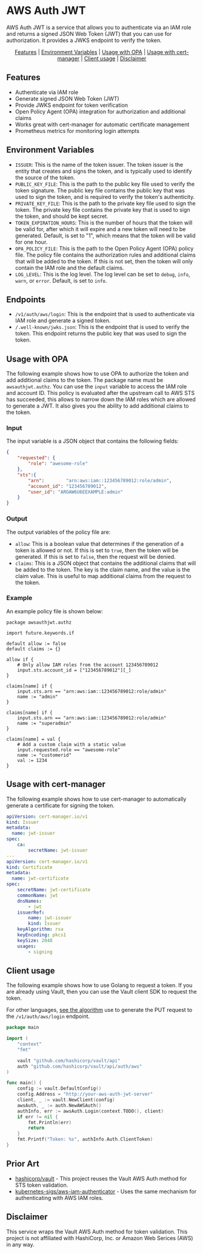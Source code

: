 # AWS Auth JWT

AWS Auth JWT is a service that allows you to authenticate via an IAM role and returns a signed JSON Web Token (JWT) that you can use for authorization. It provides a JWKS endpoint to verify the token.

<!-- START doctoc generated TOC please keep comment here to allow auto update -->
<!-- DON'T EDIT THIS SECTION, INSTEAD RE-RUN doctoc TO UPDATE -->
<!-- param::isFolding::false:: -->
<!-- param::isNotitle::true:: -->
<!-- param::isCustomMode::true:: -->

<p align="center">
<a href="#features">Features</a>
<span>|</span>
<a href="#environment-variables">Environment Variables</a>
<span>|</span>
<a href="#usage-with-opa">Usage with OPA</a>
<span>|</span>
<a href="#usage-with-cert-manager">Usage with cert-manager</a>
<span>|</span>
<a href="#client-usage">Client usage</a>
<span>|</span>
<a href="#disclaimer">Disclaimer</a>
</p>

<!-- END doctoc generated TOC please keep comment here to allow auto update -->

## Features

- Authenticate via IAM role
- Generate signed JSON Web Token (JWT)
- Provide JWKS endpoint for token verification
- Open Policy Agent (OPA) integration for authorization and additional claims
- Works great with cert-manager for automatic certificate management
- Prometheus metrics for monitoring login attempts

## Environment Variables

- `ISSUER`: This is the name of the token issuer. The token issuer is the entity that creates and signs the token, and is typically used to identify the source of the token.
- `PUBLIC_KEY_FILE`: This is the path to the public key file used to verify the token signature. The public key file contains the public key that was used to sign the token, and is required to verify the token's authenticity.
- `PRIVATE_KEY_FILE`: This is the path to the private key file used to sign the token. The private key file contains the private key that is used to sign the token, and should be kept secret.
- `TOKEN_EXPIRATION_HOURS`: This is the number of hours that the token will be valid for, after which it will expire and a new token will need to be generated. Default, is set to "1", which means that the token will be valid for one hour.
- `OPA_POLICY_FILE`: This is the path to the Open Policy Agent (OPA) policy file. The policy file contains the authorization rules and additional claims that will be added to the token. If this is not set, then the token will only contain the IAM role and the default claims.
- `LOG_LEVEL`: This is the log level. The log level can be set to `debug`, `info`, `warn`, or `error`. Default, is set to `info`.

## Endpoints

- `/v1/auth/aws/login`: This is the endpoint that is used to authenticate via IAM role and generate a signed token.
- `/.well-known/jwks.json`: This is the endpoint that is used to verify the token. This endpoint returns the public key that was used to sign the token.

## Usage with OPA

The following example shows how to use OPA to authorize the token and add additional claims to the token. The package name must be `awsauthjwt.authz`. You can use the `input` variable to access the IAM role and account ID. This policy is evaluated after the upstream call to AWS STS has succeeded, this allows to narrow down the IAM roles which are allowed to generate a JWT. It also gives you the ability to add additional claims to the token.

### Input

The input variable is a JSON object that contains the following fields:

```json
{
    "requested": {
        "role": "awesome-role"
    },
    "sts":{
        "arn":        "arn:aws:iam::123456789012:role/admin",
        "account_id": "123456789012",
        "user_id": "AROAW6U6EEXAMPLE:admin"
    }
}
```

### Output

The output variables of the policy file are:

- `allow`: This is a boolean value that determines if the generation of a token is allowed or not. If this is set to `true`, then the token will be generated. If this is set to `false`, then the request will be denied.
- `claims`: This is a JSON object that contains the additional claims that will be added to the token. The key is the claim name, and the value is the claim value. This is useful to map additional claims from the request to the token.

### Example

An example policy file is shown below:

```rego
package awsauthjwt.authz

import future.keywords.if

default allow := false
default claims := {}

allow if {
    # Only allow IAM roles from the account 123456789012
    input.sts.account_id = ["123456789012"][_]
}

claims[name] if {
    input.sts.arn == "arn:aws:iam::123456789012:role/admin"
    name := "admin"
}

claims[name] if {
    input.sts.arn == "arn:aws:iam::123456789012:role/admin"
    name := "superadmin"
}

claims[name] = val {
    # Add a custom claim with a static value
    input.requested.role == "awesome-role"
    name := "customerid"
    val := 1234
}
```


## Usage with cert-manager

The following example shows how to use cert-manager to automatically generate a certificate for signing the token.

```yaml
apiVersion: cert-manager.io/v1
kind: Issuer
metadata:
  name: jwt-issuer
spec:
    ca:
        secretName: jwt-issuer
---
apiVersion: cert-manager.io/v1
kind: Certificate
metadata:
  name: jwt-certificate
spec:
    secretName: jwt-certificate
    commonName: jwt
    dnsNames:
        - jwt
    issuerRef:
        name: jwt-issuer
        kind: Issuer
    keyAlgorithm: rsa
    keyEncoding: pkcs1
    keySize: 2048
    usages:
        - signing
```

## Client usage

The following example shows how to use Golang to request a token. If you are already using Vault, then you can use the Vault client SDK to request the token.

For other languages, [see the algorithm](https://github.com/woehrl01/aws-auth-jwt/blob/24943cd7d6fd978366111ff12895d977ba95b089/client/main.go#L13-L31) use to generate the PUT request to the `/v1/auth/aws/login` endpoint.

```go
package main

import (
	"context"
	"fmt"

	vault "github.com/hashicorp/vault/api"
	auth "github.com/hashicorp/vault/api/auth/aws"
)

func main() {
	config := vault.DefaultConfig()
    config.Address = "http://your-aws-auth-jwt-server"
	client, _ := vault.NewClient(config)
	awsAuth, _ := auth.NewAWSAuth()
	authInfo, err := awsAuth.Login(context.TODO(), client)
	if err != nil {
		fmt.Println(err)
		return
	}
    fmt.Printf("Token: %s", authInfo.Auth.ClientToken)
}
```

## Prior Art

- [hashicorp/vault](https://github.com/hashicorp/vault) - This project reuses the Vault AWS Auth method for STS token validation.
- [kubernetes-sigs/aws-iam-authenticator](https://github.com/kubernetes-sigs/aws-iam-authenticator) - Uses the same mechanism for authenticating with AWS IAM roles.

## Disclaimer

This service wraps the Vault AWS Auth method for token validation. This project is not affiliated with HashiCorp, Inc. or Amazon Web Serices (AWS) in any way. 

